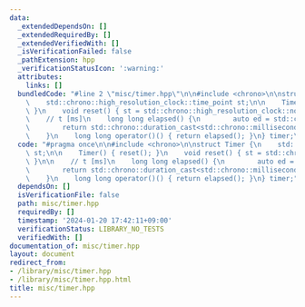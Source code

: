 ```yaml
---
data:
  _extendedDependsOn: []
  _extendedRequiredBy: []
  _extendedVerifiedWith: []
  _isVerificationFailed: false
  _pathExtension: hpp
  _verificationStatusIcon: ':warning:'
  attributes:
    links: []
  bundledCode: "#line 2 \"misc/timer.hpp\"\n\n#include <chrono>\n\nstruct Timer {\n\
    \    std::chrono::high_resolution_clock::time_point st;\n\n    Timer() { reset();\
    \ }\n    void reset() { st = std::chrono::high_resolution_clock::now(); }\n\n\
    \    // t [ms]\n    long long elapsed() {\n        auto ed = std::chrono::high_resolution_clock::now();\n\
    \        return std::chrono::duration_cast<std::chrono::milliseconds>(ed - st).count();\n\
    \    }\n    long long operator()() { return elapsed(); }\n} timer;\n"
  code: "#pragma once\n\n#include <chrono>\n\nstruct Timer {\n    std::chrono::high_resolution_clock::time_point\
    \ st;\n\n    Timer() { reset(); }\n    void reset() { st = std::chrono::high_resolution_clock::now();\
    \ }\n\n    // t [ms]\n    long long elapsed() {\n        auto ed = std::chrono::high_resolution_clock::now();\n\
    \        return std::chrono::duration_cast<std::chrono::milliseconds>(ed - st).count();\n\
    \    }\n    long long operator()() { return elapsed(); }\n} timer;"
  dependsOn: []
  isVerificationFile: false
  path: misc/timer.hpp
  requiredBy: []
  timestamp: '2024-01-20 17:42:11+09:00'
  verificationStatus: LIBRARY_NO_TESTS
  verifiedWith: []
documentation_of: misc/timer.hpp
layout: document
redirect_from:
- /library/misc/timer.hpp
- /library/misc/timer.hpp.html
title: misc/timer.hpp
---
```

